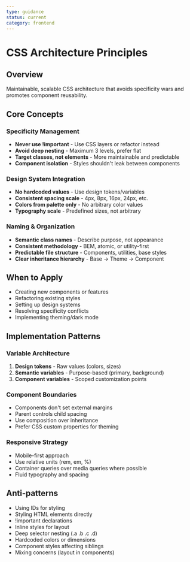 ```yaml
---
type: guidance
status: current
category: frontend
---
```


# CSS Architecture Principles

## Overview
Maintainable, scalable CSS architecture that avoids specificity wars and promotes component reusability.

## Core Concepts

### Specificity Management
- **Never use !important** - Use CSS layers or refactor instead
- **Avoid deep nesting** - Maximum 3 levels, prefer flat
- **Target classes, not elements** - More maintainable and predictable
- **Component isolation** - Styles shouldn't leak between components

### Design System Integration
- **No hardcoded values** - Use design tokens/variables
- **Consistent spacing scale** - 4px, 8px, 16px, 24px, etc.
- **Colors from palette only** - No arbitrary color values
- **Typography scale** - Predefined sizes, not arbitrary

### Naming & Organization
- **Semantic class names** - Describe purpose, not appearance
- **Consistent methodology** - BEM, atomic, or utility-first
- **Predictable file structure** - Components, utilities, base styles
- **Clear inheritance hierarchy** - Base → Theme → Component

## When to Apply
- Creating new components or features
- Refactoring existing styles
- Setting up design systems
- Resolving specificity conflicts
- Implementing theming/dark mode

## Implementation Patterns

### Variable Architecture
1. **Design tokens** - Raw values (colors, sizes)
2. **Semantic variables** - Purpose-based (primary, background)
3. **Component variables** - Scoped customization points

### Component Boundaries
- Components don't set external margins
- Parent controls child spacing
- Use composition over inheritance
- Prefer CSS custom properties for theming

### Responsive Strategy
- Mobile-first approach
- Use relative units (rem, em, %)
- Container queries over media queries where possible
- Fluid typography and spacing

## Anti-patterns
- Using IDs for styling
- Styling HTML elements directly
- !important declarations
- Inline styles for layout
- Deep selector nesting (.a .b .c .d)
- Hardcoded colors or dimensions
- Component styles affecting siblings
- Mixing concerns (layout in components)

